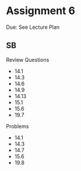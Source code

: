 # Assignment 6
Due: See Lecture Plan

## SB

Review Questions

* 14.1
* 14.3
* 14.6
* 14.9
* 14.13
* 15.1
* 15.6
* 19.7

Problems

* 14.1
* 14.3
* 14.7
* 15.6
* 19.8
